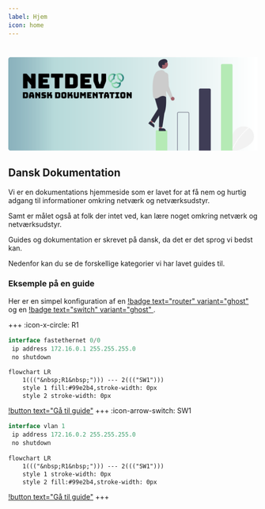 ```yaml
---
label: Hjem
icon: home
---
```

#
![](/img/hero-black-slug.png)

## Dansk Dokumentation

Vi er en dokumentations hjemmeside som er lavet for at få nem og hurtig adgang til informationer omkring netværk og netværksudstyr.

Samt er målet også at folk der intet ved, kan lære noget omkring netværk og netværksudstyr.

Guides og dokumentation er skrevet på dansk, da det er det sprog vi bedst kan.

Nedenfor kan du se de forskellige kategorier vi har lavet guides til.

### Eksemple på en guide

Her er en simpel konfiguration af en [!badge text="router" variant="ghost" ](router.md) og en [!badge text="switch" variant="ghost" ](router.md).

+++ :icon-x-circle: R1
```js
interface fastethernet 0/0
 ip address 172.16.0.1 255.255.255.0
 no shutdown

```
```mermaid
flowchart LR
	1((("&nbsp;R1&nbsp;"))) --- 2((("SW1")))
	style 1 fill:#99e2b4,stroke-width: 0px
	style 2 stroke-width: 0px
```
[!button text="Gå til guide"](/Starterguide/starter-guide)
+++ :icon-arrow-switch: SW1 
```js
interface vlan 1
 ip address 172.16.0.2 255.255.255.0
 no shutdown

```
```mermaid
flowchart LR
	1((("&nbsp;R1&nbsp;"))) --- 2((("SW1")))
	style 1 stroke-width: 0px
	style 2 fill:#99e2b4,stroke-width: 0px
```
[!button text="Gå til guide"](/Starterguide/starter-guide)
+++




